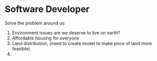 # Software Developer

Solve the problem around us:

1. Environment issues are we deserve to live on earth?
2. Affordable housing for everyone
3. Land distribution, \(need to create model to make price of land more feasible\). 
4. 
